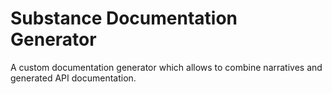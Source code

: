 # Substance Documentation Generator

A custom documentation generator which allows to combine narratives and generated API documentation.

